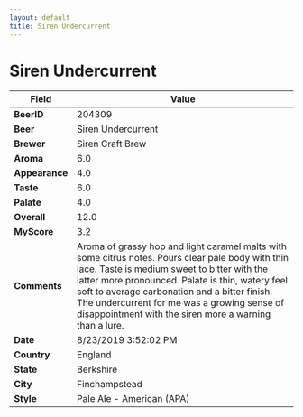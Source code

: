 ```yaml
---
layout: default
title: Siren Undercurrent
---
```


# Siren Undercurrent

| Field         | Value     |
|---------------|-----------|
| **BeerID** | 204309 |
| **Beer** | Siren Undercurrent |
| **Brewer** | Siren Craft Brew |
| **Aroma** | 6.0 |
| **Appearance** | 4.0 |
| **Taste** | 6.0 |
| **Palate** | 4.0 |
| **Overall** | 12.0 |
| **MyScore** | 3.2 |
| **Comments** | Aroma of grassy hop and light caramel malts with some citrus notes. Pours clear pale body with thin lace. Taste is medium sweet to bitter with the latter more pronounced. Palate is thin, watery feel soft to average carbonation and a bitter finish. The undercurrent for me was a growing sense of disappointment with the siren more a warning than a lure. |
| **Date** | 8/23/2019 3:52:02 PM |
| **Country** | England |
| **State** | Berkshire |
| **City** | Finchampstead |
| **Style** | Pale Ale - American (APA) |
